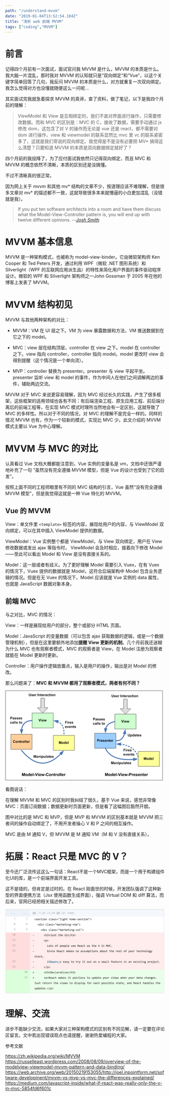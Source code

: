 ```yaml
---
path: "/understand-mvvm"
date: "2019-01-04T13:52:54.104Z"
title: "浅析 web 前端 MVVM"
tags: ["coding","MVVM"]
---
```


# 前言

记得四个月前有一次面试，面试官问我 MVVM 是什么，MVVM 的本质是什么。我大脑一片混乱，那时我对 MVVM 的认知就只是“双向绑定“和“Vue”，以这个关键字简单回答了几句，我反问 MVVM 的本质是什么，对方就重复一次双向绑定。我怎么觉得对方也没懂就随便这么一问呢...

其实面试完我就急着探求 MVVM 的真谛，查了资料，做了笔记，以下是我四个月前的理解：

> ViewModel 和 View 是互相绑定的，我们不直对界面进行操作，只需要修改数据。而和 MVC 的区别是：MVC 的 C，接收了数据，需要手动通过 js 修改 dom，这包含了对 V 的操作而无论是 vue 还是 react，都不需要对 dom 进行操作，view 和 viewmodel 的联系显然比 mvc 里 vc 的联系紧密多了，这就是我们常说的双向绑定。我觉得是不是没有必要把 MV* 搞得这么清楚？只要知道 MVVM 的本质是双向数据绑定就好了？

四个月前的我投降了，为了应付面试我依然只记得双向绑定，而且 MVC 和 MVVM 的概念依然不清晰，本质的区别还是没搞懂。

不过不清晰真的很正常。

因为网上关于 mvvm 和其他 mv* 结构的文章不少，按道理应该不难理解，但是很多文章对 mv* 的描述都不一致，这就导致很多本来就懵逼的小白更加混乱（没错就是我）。

> If you put ten software architects into a room and have them discuss what the Model-View-Controller pattern is, you will end up with twelve different opinions. --*[Josh Smith](https://www.codeproject.com/Articles/23241/Using-MVC-to-Unit-Test-WPF-Applications)*


# MVVM 基本信息

MVVM 是一种架构模式，也被称为 model-view-binder。它由微软架构师 Ken Cooper 和 Ted Peters 开发，通过利用 WPF（微软 .NET 图形系统）和 Silverlight（WPF 的互联网应用派生品）的特性来简化用户界面的事件驱动程序设计。微软的 WPF 和 Silverlight 架构师之一John Gossman 于 2005 年在他的博客上发表了 MVVM。

# MVVM 结构初见

MVVM 与其他两种架构的对比：

- MVVM：VM 在 UI 层之下。VM 为 view 暴露数据和方法，VM 推送数据到在它之下的 model。

- MVC：view 层在结构顶层，controller 在 view 之下。model 在 controller 之下。view 指向 controller，controller 指向 model。model 更改时 view 会得到提醒（这个情况是一个单向流）。

- MVP：controller 替换为 presenter。presenter 与 view 平起平坐。presenter 监听 view 和 model 的事件，作为中间人在他们之间调解两边的事件，辅助两边交流。

MVVM 对于 MVC 来说更容易理解，因为 MVC 经过长久的实践，产生了很多框架，这些框架的适用领域也各有不同：有后端渲染工程、原生应用工程、前后端分离后的前端工程等，在实现 MVC 模式时理所当然地会有一定区别，这就导致了 MVC 的多样性。所以对于不同的情况，对 MVC 的理解不是完全一样的。同样的情况 MVVM 也有，作为一个较新的模式，实现比 MVC 少。此文介绍的 MVVM 模式主要以 Vue 为中心理解。

# MVVM 与 MVC 的对比

认真看过 Vue 文档大概都能注意到，Vue 实例的变量名是 vm，文档中还很严谨地补充了一句 “虽然没有完全遵循 MVVM 模型，但是 Vue 的设计也受到了它的启发”。

按照上面不同的工程师眼里有不同的 MVC 结构的引言，Vue 虽然“没有完全遵循 MVVM 模型”，但是我觉得这就是一种 Vue 特化的 MVVM。

## Vue 的 MVVM

View：单文件里 `<template>` 标签的内容，展现给用户的内容，与 ViewModel 双向绑定，可以在其中插入 ViewModel 提供的数据。

ViewModel：Vue 实例整个都是 ViewModel，与 View 双向绑定，用户在 View 修改数据或发出 ajax 等指令时， ViewModel 会及时相应，接着向下修改 Model——至此可以看出 Model 和 View 是没有直接关系的。

Model：这一层或者有歧义。为了更好理解 Model 需要引入 Vuex，在有 Vuex 的情况下，Vuex 提供的数据就是 Model，这符合后端架构中 Model 包含业务逻辑的情况。但是在无 Vuex 的情况下，Model 应该就是 Vue 实例的 data 属性，也就是 JavaScript 数据对象本身。

## 前端 MVC

与之对比，MVC 的情况：

View：一样是展现给用户的部分，整个或部分 HTML 页面。

Model：JavaScript 的变量数据（可以包含 ajax 获取数据的逻辑，或是一个数据管理机制），但是在这里要额外地添加**提醒 View 更新的机制**。几个月前我还迷糊为什么 MVC 也有观察者模式，MVC 的观察者是 View，在 Model 注册为观察者就能在 Model 更新时更新。

Controller：用户操作逻辑放置点，输入是用户的操作，输出是对 Model 的修改。

那么问题来了：**MVC 和 MVVM 都用了观察者模式，两者有何不同？**

![mvc & mvp](mvc_mvp.jpg)

看图说话：

在理解 MVVM 和 MVC 的区别时我纠结了很久，基于 Vue 来说，感觉非常像 MVC：页面订阅数据；数据更新时页面更新，但是看了这幅图后豁然开朗。

图中对比的是 MVC 和 MVP，但是 MVP 和 MVVM 的区别基本就是 MVVM 把三者间的操作自动绑定了，不用开发者操心 V 和 P 之间的相互操作。

MVC 是由 M 通知 V，但 MVVM 是 M 通知 VM（M 和 V 没有直接关系）。


# 拓展：React 只是 MVC 的 V？

至今还广泛流传这这么一句话：React不是一个MVC框架，而是一个用于构建组件化UI的库，是一个前端界面开发工具。

这不是错的，但肯定是过时的。在 React 刚面世的时候，开发团队强调了这种新型的界面便携方法（Jsx 使用函数生成界面），强调 Virtual DOM 和 diff 算法，而后来，官网已经把相关描述修改了。

![现在的 react 不只是 mvc 的 m](react.png)


# 理解、交流

进步不能缺少交流，如果大家对三种架构模式的区别有不同见解，请一定要在评论区留言。文中若出现错误观点也请提醒，谢谢热爱编程的大家。

参考文献

https://zh.wikipedia.org/wiki/MVVM
https://russelleast.wordpress.com/2008/08/09/overview-of-the-modelview-viewmodel-mvvm-pattern-and-data-binding/
https://web.archive.org/web/20150219153055/http://joel.inpointform.net/software-development/mvvm-vs-mvp-vs-mvc-the-differences-explained/
https://medium.com/javascript-inside/what-if-react-was-really-only-the-v-in-mvc-5854fd6f601c
